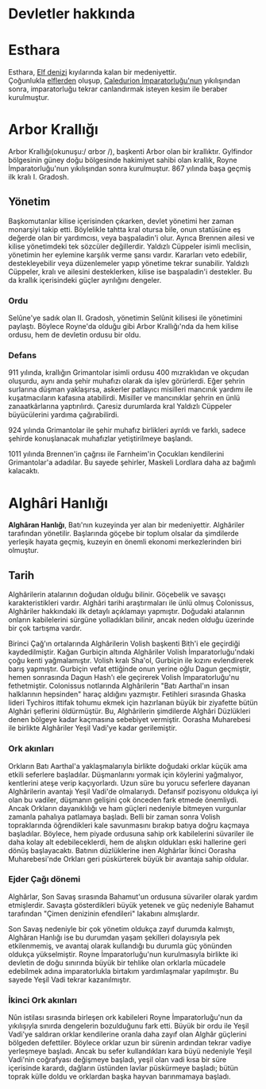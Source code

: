# Devletler hakkında
# Esthara
Esthara, [Elf denizi](https://aarthalopedia.miraheze.org/wiki/Elf_Denizi "Elf Denizi") kıyılarında kalan bir medeniyettir. Çoğunlukla [elflerden](https://aarthalopedia.miraheze.org/wiki/Elfler "Elfler") oluşup, [Caledurion İmparatorluğu'nun](https://aarthalopedia.miraheze.org/wiki/Caledurion "Caledurion") yıkılışından sonra, imparatorluğu tekrar canlandırmak isteyen kesim ile beraber kurulmuştur.

# Arbor Krallığı
Arbor Krallığı(okunuşu:/ ɑrbɔr /), başkenti Arbor olan bir krallıktır. Gylfindor bölgesinin güney doğu bölgesinde hakimiyet sahibi olan krallık, Royne İmparatorluğu'nun yıkılışından sonra kurulmuştur. 867 yılında başa geçmiş ilk kralı I. Gradosh.

## Yönetim
Başkomutanlar kilise içerisinden çıkarken, devlet yönetimi her zaman monarşiyi takip etti. Böylelikle tahtta kral otursa bile, onun statüsüne eş değerde olan bir yardımcısı, veya başpaladin'i olur. Ayrıca Brennen ailesi ve kilise yönetimdeki tek sözcüler değillerdir. Yaldızlı Cüppeler isimli meclisin, yönetimin her eylemine karşılık verme şansı vardır. Kararları veto edebilir, destekleyebilir veya düzenlemeler yapıp yönetime tekrar sunabilir. Yaldızlı Cüppeler, kralı ve ailesini desteklerken, kilise ise başpaladin'i destekler. Bu da krallık içerisindeki güçler ayrılığını dengeler.

### Ordu
Selûne'ye sadık olan II. Gradosh, yönetimin Selûnit kilisesi ile yönetimini paylaştı. Böylece Royne'da olduğu gibi Arbor Krallığı'nda da hem kilise ordusu, hem de devletin ordusu bir oldu.

### Defans
911 yılında, krallığın Grimantolar isimli ordusu 400 mızraklıdan ve okçudan oluşurdu, aynı anda şehir muhafızı olarak da işlev görürlerdi. Eğer şehrin surlarına düşman yaklaşırsa, askerler patlayıcı misilleri mancınık yardımı ile kuşatmacıların kafasına atabilirdi. Misiller ve mancınıklar şehrin en ünlü zanaatkârlarına yaptırılırdı. Çaresiz durumlarda kral Yaldızlı Cüppeler büyücülerini yardıma çağırabilirdi.

924 yılında Grimantolar ile şehir muhafız birlikleri ayrıldı ve farklı, sadece şehirde konuşlanacak muhafızlar yetiştirilmeye başlandı.

1011 yılında Brennen'in çağrısı ile Farnheim'in Çocukları kendilerini Grimantolar'a adadılar. Bu sayede şehirler, Maskeli Lordlara daha az bağımlı kalacaktı.

# Alghâri Hanlığı
**Alghâran Hanlığı**, Batı'nın kuzeyinda yer alan bir medeniyettir. Alghâriler tarafından yönetilir. Başlarında göçebe bir toplum olsalar da şimdilerde yerleşik hayata geçmiş, kuzeyin en önemli ekonomi merkezlerinden biri olmuştur.

## Tarih
Alghârilerin atalarının doğudan olduğu bilinir. Göçebelik ve savaşçı karakteristikleri vardır. Alghâri tarihi araştırmaları ile ünlü olmuş Colonissus, Alghâriler hakkındaki ilk detaylı açıklamayı yapmıştır. Doğudaki atalarının onların kabilelerini sürgüne yolladıkları bilinir, ancak neden olduğu üzerinde bir çok tartışma vardır.

Birinci Çağ'ın ortalarında Alghârilerin Volish başkenti Bith'i ele geçirdiği kaydedilmiştir. Kağan Gurbiçin altında Alghâriler Volish İmparatorluğu'ndaki çoğu kenti yağmalamıştır. Volish kralı Sha'ol, Gurbiçin ile kızını evlendirerek barış yapmıştır. Gurbiçin vefat ettiğinde onun yerine oğlu Dagun geçmiştir, hemen sonrasında Dagun Hash'ı ele geçirerek Volish İmparatorluğu'nu fethetmiştir. Colonissus notlarında Alghârilerin "Batı Aarthal'ın insan halklarının hepsinden" haraç aldığını yazmıştır. Fetihleri sırasında Ghaska lideri Tychiros ittifak tohumu ekmek için hazırlanan büyük bir ziyafette bütün Alghâri şeflerini öldürmüştür. Bu, Alghârilerin şimdilerde Alghâri Düzlükleri denen bölgeye kadar kaçmasına sebebiyet vermiştir. Oorasha Muharebesi ile birlikte Alghâriler Yeşil Vadi'ye kadar gerilemiştir.

### Ork akınları
Orkların Batı Aarthal'a yaklaşmalarıyla birlikte doğudaki orklar küçük ama etkili seferlere başladılar. Düşmanlarını yormak için köylerini yağmalıyor, kentlerini ateşe verip kaçıyorlardı. Uzun süre bu yorucu seferlere dayanan Alghârilerin avantajı Yeşil Vadi'de olmalarıydı. Defansif pozisyonu oldukça iyi olan bu vadiler, düşmanın gelişini çok önceden fark etmede önemliydi. Ancak Orkların dayanıklılığı ve ham güçleri nedeniyle bitmeyen vurgunlar zamanla pahalıya patlamaya başladı. Belli bir zaman sonra Volish topraklarında öğrendikleri kale savunmasını bırakıp batıya doğru kaçmaya başladılar. Böylece, hem piyade ordusuna sahip ork kabilelerini süvariler ile daha kolay alt edebileceklerdi, hem de alışkın oldukları eski hallerine geri dönüş başlayacaktı. Batının düzlüklerine inen Alghârlar İkinci Oorasha Muharebesi'nde Orkları geri püskürterek büyük bir avantaja sahip oldular.

### Ejder Çağı dönemi
Alghârlar, Son Savaş sırasında Bahamut'un ordusuna süvariler olarak yardım etmişlerdir. Savaşta gösterdikleri büyük yetenek ve güç nedeniyle Bahamut tarafından "Çimen denizinin efendileri" lakabını almışlardır.

Son Savaş nedeniyle bir çok yönetim oldukça zayıf durumda kalmıştı, Alghâran Hanlığı ise bu durumdan yaşam şekilleri dolayısıyla pek etkilenmemiş, ve avantaj olarak kullandığı bu durumla güç yönünden oldukça yükselmiştir. Royne İmparatorluğu'nun kurulmasıyla birlikte iki devletin de doğu sınırında büyük bir tehlike olan orklarla mücadele edebilmek adına imparatorlukla birtakım yardımlaşmalar yapılmıştır. Bu sayede Yeşil Vadi tekrar kazanılmıştır.

### İkinci Ork akınları
Nûn istilası sırasında birleşen ork kabileleri Royne İmparatorluğu'nun da yıkılışıyla sınırda dengelerin bozulduğunu fark etti. Büyük bir ordu ile Yeşil Vadi'ye saldıran orklar kendilerine oranla daha zayıf olan Alghâr güçlerini bölgeden defettiler. Böylece orklar uzun bir sürenin ardından tekrar vadiye yerleşmeye başladı. Ancak bu sefer kullandıkları kara büyü nedeniyle Yeşil Vadi'nin coğrafyası değişmeye başladı, yeşil olan vadi kısa bir süre içerisinde karardı, dağların üstünden lavlar püskürmeye başladı; bütün toprak külle doldu ve orklardan başka hayvan barınmamaya başladı.